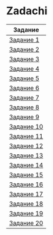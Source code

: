 # Zadachi

|Задание|
|-------|
|[Задание 1](Tasks/№1.md)|
|[Задание 2](Tasks/№2.md)|
|[Задание 3](Tasks/№3.md)|
|[Задание 4](Tasks/№4.md)|
|[Задание 5](Tasks/№5.md)|
|[Задание 6](Tasks/№6.md)|
|[Задание 7](Tasks/№8.md)|
|[Задание 8](Tasks/№8.md)|
|[Задание 9](Tasks/№9.md)|
|[Задание 10](Tasks/№10.md)|
|[Задание 11](Tasks/№11.md)|
|[Задание 12](Tasks/№12.md)|
|[Задание 13](Tasks/№13.md)|
|[Задание 14](Tasks/№14.md)|
|[Задание 15](Tasks/№15.md)|
|[Задание 16](Tasks/№16.md)|
|[Задание 17](Tasks/№17.md)|
|[Задание 18](Tasks/№18.md)|
|[Задание 19](Tasks/№19.md)|
|[Задание 20](Tasks/№20.md)|

